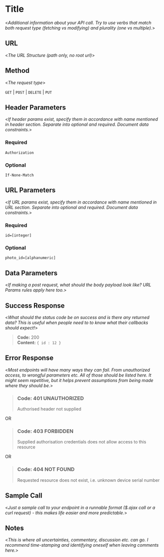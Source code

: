 # Title

  <_Additional information about your API call. Try to use verbs that match both request type (fetching vs modifying) and plurality (one vs multiple)._>

## URL

  <_The URL Structure (path only, no root url)_>

## Method

  <_The request type_>

  `GET` | `POST` | `DELETE` | `PUT`

## Header Parameters

   <_If header params exist, specify them in accordance with name mentioned in header section. Separate into optional and required. Document data constraints._>

### Required

   `Authorization`

### Optional

   `If-None-Match`

## URL Parameters

   <_If URL params exist, specify them in accordance with name mentioned in URL section. Separate into optional and required. Document data constraints._>

### Required

   `id=[integer]`

### Optional

   `photo_id=[alphanumeric]`

## Data Parameters

  <_If making a post request, what should the body payload look like? URL Params rules apply here too._>

## Success Response

  <_What should the status code be on success and is there any returned data? This is useful when people need to to know what their callbacks should expect!_>

> **Code:** 200  
> **Content:** `{ id : 12 }`

## Error Response

  <_Most endpoints will have many ways they can fail. From unauthorized access, to wrongful parameters etc. All of those should be listed here. It might seem repetitive, but it helps prevent assumptions from being made where they should be._>

> ### **Code:** 401 UNAUTHORIZED
>
> Authorised header not supplied

  OR

> ### **Code:** 403 FORBIDDEN
>
> Supplied authorisation credentials does not allow access to this resource

  OR

> ### **Code:** 404 NOT FOUND
>
> Requested resource does not exist, i.e. unknown device serial number

## Sample Call

  <_Just a sample call to your endpoint in a runnable format ($.ajax call or a curl request) - this makes life easier and more predictable._>

## Notes

  <_This is where all uncertainties, commentary, discussion etc. can go. I recommend time-stamping and identifying oneself when leaving comments here._>

